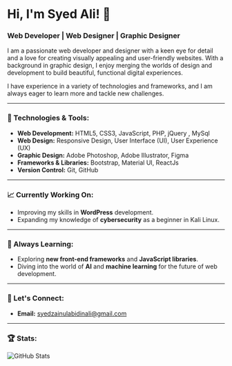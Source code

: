 # Hi, I'm Syed Ali! 👋

### Web Developer | Web Designer | Graphic Designer

I am a passionate web developer and designer with a keen eye for detail and a love for creating visually appealing and user-friendly websites. With a background in graphic design, I enjoy merging the worlds of design and development to build beautiful, functional digital experiences. 

I have experience in a variety of technologies and frameworks, and I am always eager to learn more and tackle new challenges.

---

### 🔧 Technologies & Tools:

- **Web Development:** HTML5, CSS3, JavaScript, PHP, jQuery , MySql
- **Web Design:** Responsive Design, User Interface (UI), User Experience (UX)
- **Graphic Design:** Adobe Photoshop, Adobe Illustrator, Figma
- **Frameworks & Libraries:** Bootstrap, Material UI, ReactJs 
- **Version Control:** Git, GitHub

---

### 📈 Currently Working On:

- Improving my skills in **WordPress** development.
- Expanding my knowledge of **cybersecurity** as a beginner in Kali Linux.

---

### 🌱 Always Learning:

- Exploring **new front-end frameworks** and **JavaScript libraries**.
- Diving into the world of **AI** and **machine learning** for the future of web development.

---

### 💬 Let's Connect:

- **Email:** syedzainulabidinali@gmail.com

---

### 🏆 Stats:
![GitHub Stats](https://github-readme-stats.vercel.app/api?username=syedzainulabidin&show_icons=true&theme=dark)
